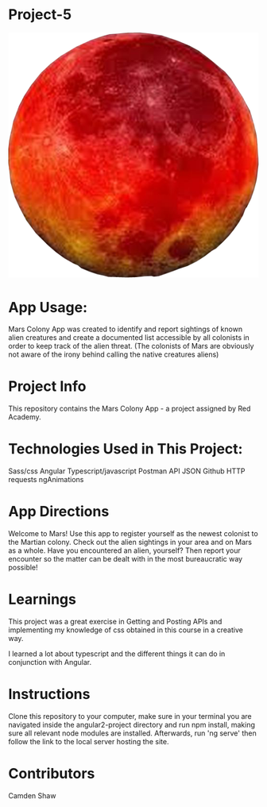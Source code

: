 # Project-5

![alt text](angular2-project/assets/planet-mars.png "Approaching the planet mars")

# App Usage:
Mars Colony App was created to identify and report sightings of known alien creatures and create a documented list accessible by all colonists in order to keep track of the alien threat.  (The colonists of Mars are obviously not aware of the irony behind calling the native creatures aliens)

# Project Info
This repository contains the Mars Colony App - a project assigned by Red Academy.

# Technologies Used in This Project:
Sass/css    Angular   Typescript/javascript    Postman   API   JSON    Github    HTTP requests    ngAnimations

# App Directions
Welcome to Mars!  Use this app to register yourself as the newest colonist to the Martian colony.  Check out the alien sightings in your area and on Mars as a whole.  Have you encountered an alien, yourself?  Then report your encounter so the matter can be dealt with in the most bureaucratic way possible!

# Learnings
This project was a great exercise in Getting and Posting APIs and implementing my knowledge of css obtained in this course in a creative way.

I learned a lot about typescript and the different things it can do in conjunction with Angular.

# Instructions
Clone this repository to your computer, make sure in your terminal you are navigated inside the angular2-project directory and run npm install, making sure all relevant node modules are installed.  Afterwards,  run 'ng serve' then follow the link to the local server hosting the site.

# Contributors
Camden Shaw
